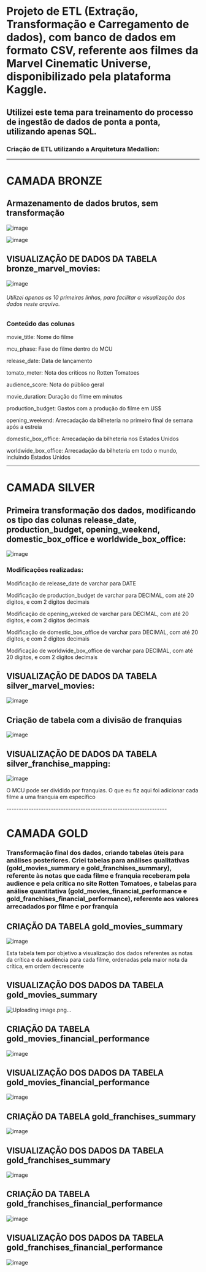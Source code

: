 <h1>Projeto de ETL (Extração, Transformação e Carregamento de dados), com banco de dados em formato CSV, referente aos filmes da Marvel Cinematic Universe, disponibilizado pela plataforma Kaggle.</h1>

<h2>Utilizei este tema para treinamento do processo de ingestão de dados de ponta a ponta, utilizando apenas SQL.</h2>

<h3>Criação de ETL utilizando a Arquitetura Medallion:</h3>

-----------------------------------------------------------------

<h1>CAMADA BRONZE</h1>

<h2>Armazenamento de dados brutos, sem transformação</h2>

![image](https://github.com/user-attachments/assets/a7126d59-04e7-4457-8531-779404c0896e)

![image](https://github.com/user-attachments/assets/d3270f88-d311-487f-b37c-06dc706f8a32)

<h2>VISUALIZAÇÃO DE DADOS DA TABELA bronze_marvel_movies:</h2>

![image](https://github.com/user-attachments/assets/50ee5fb0-a2e1-4bf3-961a-f7aacc5c3b93)

<h6>Utilizei apenas as 10 primeiras linhas, para facilitar a visualização dos dados neste arquivo.</h6>
<h3>Conteúdo das colunas</h3>
<p>movie_title: Nome do filme</p>
<p>mcu_phase: Fase do filme dentro do MCU</p>
<p>release_date: Data de lançamento</p>
<p>tomato_meter: Nota dos críticos no Rotten Tomatoes</p>
<p>audience_score: Nota do público geral</p>
<p>movie_duration: Duração do filme em minutos</p>
<p>production_budget: Gastos com a produção do filme em US$</p>
<p>opening_weekend: Arrecadação da bilheteria no primeiro final de semana após a estreia</p>
<p>domestic_box_office: Arrecadação da bilheteria nos Estados Unidos</p>
<p>worldwide_box_office: Arrecadação da bilheteria em todo o mundo, incluindo Estados Unidos</p>

-----------------------------------------------------------------

<h1>CAMADA SILVER</h1>

<h2>Primeira transformação dos dados, modificando os tipo das colunas release_date, production_budget, opening_weekend, domestic_box_office e worldwide_box_office:</h2>

![image](https://github.com/user-attachments/assets/7fd2e40f-620e-4240-b13c-6ac59d478dd0)

<h3>Modificações realizadas:</h3>

<p>Modificação de release_date de varchar para DATE</p>
<p>Modificação de production_budget de varchar para DECIMAL, com até 20 digitos, e com 2 digitos decimais</p>
<p>Modificação de opening_weeked de varchar para DECIMAL, com até 20 digitos, e com 2 digitos decimais</p>
<p>Modificação de domestic_box_office de varchar para DECIMAL, com até 20 digitos, e com 2 digitos decimais</p>
<p>Modificação de worldwide_box_office de varchar para DECIMAL, com até 20 digitos, e com 2 digitos decimais</p>

<h2>VISUALIZAÇÃO DE DADOS DA TABELA silver_marvel_movies:</h2>

![image](https://github.com/user-attachments/assets/cb78e36e-2469-45a8-92a2-d561d50d2b74)

<h2>Criação de tabela com a divisão de franquias</h2>

![image](https://github.com/user-attachments/assets/b4a0e9db-53f7-47a3-a01f-d0623d1be163)

<h2>VISUALIZAÇÃO DE DADOS DA TABELA silver_franchise_mapping:</h2>

![image](https://github.com/user-attachments/assets/4727e6ab-299d-4960-b2f5-dedfdee068b8)

<p>O MCU pode ser dividido por franquias. O que eu fiz aqui foi adicionar cada filme a uma franquia em específico</p>
-----------------------------------------------------------------

<h1>CAMADA GOLD</h1>

<h3>Transformação final dos dados, criando tabelas úteis para análises posteriores. Criei tabelas para análises qualitativas (gold_movies_summary e gold_franchises_summary), referente às notas que cada filme e franquia receberam pela audience e pela crítica no site Rotten Tomatoes, e tabelas para análise quantitativa (gold_movies_financial_performance e gold_franchises_financial_performance), referente aos valores arrecadados por filme e por franquia</h3>

<h2>CRIAÇÃO DA TABELA gold_movies_summary</h2>

![image](https://github.com/user-attachments/assets/a8207b14-7209-4616-96de-eba47dbaed02)

<p>Esta tabela tem por objetivo a visualização dos dados referentes as notas da crítica e da audiência para cada filme, ordenadas pela maior nota da crítica, em ordem decrescente</p>

<h2>VISUALIZAÇÃO DOS DADOS DA TABELA gold_movies_summary</h2>

![Uploading image.png…]()


<h2>CRIAÇÃO DA TABELA gold_movies_financial_performance</h2>

![image](https://github.com/user-attachments/assets/c54f0665-7853-4ceb-a87a-b74fe1c08aad)

<h2>VISUALIZAÇÃO DOS DADOS DA TABELA gold_movies_financial_performance</h2>

![image](https://github.com/user-attachments/assets/7148c1dd-5f45-4803-b18e-ce2eb6b72e58)

<h2>CRIAÇÃO DA TABELA gold_franchises_summary</h2>

![image](https://github.com/user-attachments/assets/29076d52-bdb8-4b27-9c4d-a882b45dd593)

<h2>VISUALIZAÇÃO DOS DADOS DA TABELA gold_franchises_summary</h2>

![image](https://github.com/user-attachments/assets/97429633-d409-4ca2-9565-a1a3868d6352)


<h2>CRIAÇÃO DA TABELA gold_franchises_financial_performance </h2>
  
![image](https://github.com/user-attachments/assets/57074806-9bba-40e7-9254-4359b118d44b)

<h2>VISUALIZAÇÃO DOS DADOS DA TABELA gold_franchises_financial_performance</h2>
  
![image](https://github.com/user-attachments/assets/412b50af-4061-4513-a86e-02f39bcc2be6)
